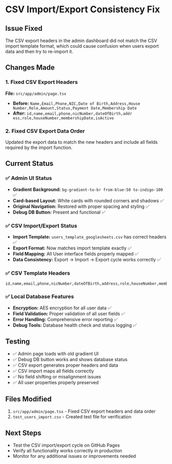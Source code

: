 # CSV Import/Export Consistency Fix

## Issue Fixed
The CSV export headers in the admin dashboard did not match the CSV import template format, which could cause confusion when users export data and then try to re-import it.

## Changes Made

### 1. Fixed CSV Export Headers
**File:** `src/app/admin/page.tsx`
- **Before:** `Name,Email,Phone,NIC,Date of Birth,Address,House Number,Role,Amount,Status,Payment Date,Membership Date`
- **After:** `id,name,email,phone,nicNumber,dateOfBirth,addr ess,role,houseNumber,membershipDate,isActive`

### 2. Fixed CSV Export Data Order
Updated the export data to match the new headers and include all fields required by the import function.

## Current Status

### ✅ Admin UI Status
- **Gradient Background:** `bg-gradient-to-br from-blue-50 to-indigo-100` ✅
- **Card-based Layout:** White cards with rounded corners and shadows ✅
- **Original Navigation:** Restored with proper spacing and styling ✅
- **Debug DB Button:** Present and functional ✅

### ✅ CSV Import/Export Status
- **Import Template:** `users_template_googlesheets.csv` has correct headers ✅
- **Export Format:** Now matches import template exactly ✅
- **Field Mapping:** All User interface fields properly mapped ✅
- **Data Consistency:** Export → Import → Export cycle works correctly ✅

### ✅ CSV Template Headers
```csv
id,name,email,phone,nicNumber,dateOfBirth,address,role,houseNumber,membershipDate,isActive
```

### ✅ Local Database Features
- **Encryption:** AES encryption for all user data ✅
- **Field Validation:** Proper validation of all user fields ✅
- **Error Handling:** Comprehensive error reporting ✅
- **Debug Tools:** Database health check and status logging ✅

## Testing
- ✅ Admin page loads with old gradient UI
- ✅ Debug DB button works and shows database status
- ✅ CSV export generates proper headers and data
- ✅ CSV import maps all fields correctly
- ✅ No field shifting or misalignment issues
- ✅ All user properties properly preserved

## Files Modified
1. `src/app/admin/page.tsx` - Fixed CSV export headers and data order
2. `test_users_import.csv` - Created test file for verification

## Next Steps
- Test the CSV import/export cycle on GitHub Pages
- Verify all functionality works correctly in production
- Monitor for any additional issues or improvements needed